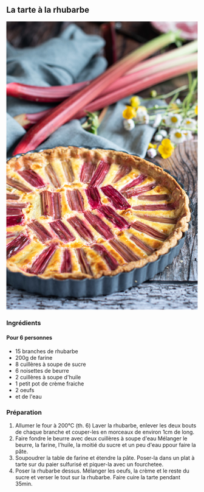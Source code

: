 ## La tarte à la rhubarbe
![image](img/Tarterhubarbe.jpeg)

### Ingrédients
#### Pour 6 personnes 
* 15 branches de rhubarbe
* 200g de farine
* 8 cuillères à soupe de sucre
* 6 noisettes de beurre
* 2 cuillères à soupe d'huile
* 1 petit pot de crème fraiche
* 2 oeufs
* et de l'eau

### Préparation 
1. Allumer le four à 200°C (th. 6)  Laver la rhubarbe, enlever les deux bouts de chaque branche et couper-les en morceaux de environ 1cm de long. 
2. Faire fondre le beurre avec deux cuillères à soupe d'eau  Mélanger le beurre, la farine, l'huile, la moitié du sucre et un peu d'eau ppour faire la pâte.
3. Soupoudrer la table de farine et étendre la pâte. Poser-la dans un plat à tarte sur du paier sulfurisé et piquer-la avec un fourchetee.
4. Poser la rhubarbe dessus. Mélanger les oeufs, la crème et le reste du sucre et verser le tout sur la rhubarbe. Faire cuire la tarte pendant 35min.  
